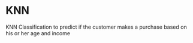 # KNN
KNN Classification to predict if the customer makes a purchase based on his or her age and income
